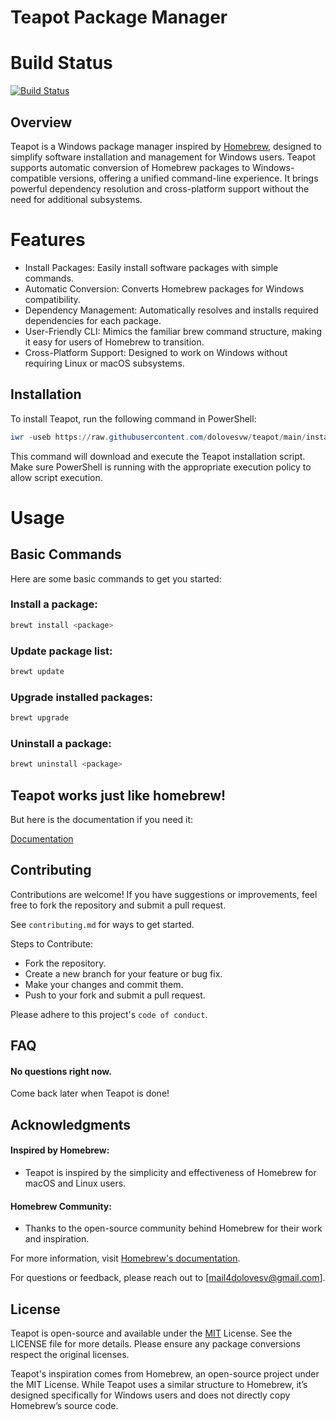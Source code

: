 
# Teapot Package Manager
# Build Status
[![Build Status](https://travis-ci.org/joemccann/dillinger.svg?branch=master)](https://travis-ci.org/joemccann/dillinger)
## Overview
Teapot is a Windows package manager inspired by [Homebrew](https://github.com/Homebrew/brew), designed to simplify software installation and management for Windows users. Teapot supports automatic conversion of Homebrew packages to Windows-compatible versions, offering a unified command-line experience. It brings powerful dependency resolution and cross-platform support without the need for additional subsystems.


# Features
- Install Packages: Easily install software packages with simple commands.
- Automatic Conversion: Converts Homebrew packages for Windows compatibility.
- Dependency Management: Automatically resolves and installs required dependencies for each package.
- User-Friendly CLI: Mimics the familiar brew command structure, making it easy for users of Homebrew to transition.
- Cross-Platform Support: Designed to work on Windows without requiring Linux or macOS subsystems.
## Installation
To install Teapot, run the following command in PowerShell:

```powershell
iwr -useb https://raw.githubusercontent.com/dolovesvw/teapot/main/install.ps1 | iex
```
This command will download and execute the Teapot installation script. Make sure PowerShell is running with the appropriate execution policy to allow script execution.
# Usage
## Basic Commands
Here are some basic commands to get you started:

### Install a package:

```bash
brewt install <package>
```
### Update package list:

```bash
brewt update
```
### Upgrade installed packages:

```bash
brewt upgrade
```
### Uninstall a package:

```bash
brewt uninstall <package>
```

## Teapot works just like homebrew! 
But here is the documentation if you need it:

[Documentation](https://linktodocumentation)


## Contributing

Contributions are welcome! If you have suggestions or improvements, feel free to fork the repository and submit a pull request.

See `contributing.md` for ways to get started.

Steps to Contribute:
- Fork the repository.
- Create a new branch for your feature or bug fix.
- Make your changes and commit them.
- Push to your fork and submit a pull request.

Please adhere to this project's `code of conduct`.


## FAQ

#### No questions right now.

Come back later when Teapot is done!

## Acknowledgments

#### Inspired by Homebrew: 
- Teapot is inspired by the simplicity and effectiveness of Homebrew for macOS and Linux users.
#### Homebrew Community: 
- Thanks to the open-source community behind Homebrew for their work and inspiration.

For more information, visit [Homebrew's documentation](https://brew.sh/).

For questions or feedback, please reach out to [mail4dolovesv@gmail.com].
## License

Teapot is open-source and available under the [MIT](https://choosealicense.com/licenses/mit/) License. See the LICENSE file for more details. Please ensure any package conversions respect the original licenses.

Teapot's inspiration comes from Homebrew, an open-source project under the MIT License. While Teapot uses a similar structure to Homebrew, it’s designed specifically for Windows users and does not directly copy Homebrew’s source code.
